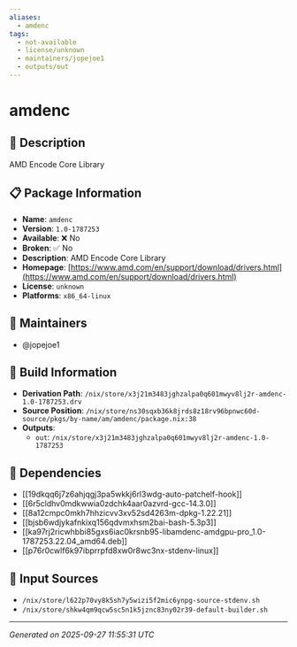 ```yaml
---
aliases:
  - amdenc
tags:
  - not-available
  - license/unknown
  - maintainers/jopejoe1
  - outputs/out
---
```


# amdenc

## 📝 Description

AMD Encode Core Library

## 📋 Package Information

- **Name**: `amdenc`
- **Version**: `1.0-1787253`
- **Available**: ❌ No
- **Broken**: ✅ No
- **Description**: AMD Encode Core Library
- **Homepage**: [https://www.amd.com/en/support/download/drivers.html](https://www.amd.com/en/support/download/drivers.html)
- **License**: `unknown`
- **Platforms**: `x86_64-linux`
## 👥 Maintainers

- @jopejoe1


## 🔧 Build Information

- **Derivation Path**: `/nix/store/x3j21m3483jghzalpa0q601mwyv8lj2r-amdenc-1.0-1787253.drv`
- **Source Position**: `/nix/store/ns30sqxb36k8jrds8z18rv96bpnwc60d-source/pkgs/by-name/am/amdenc/package.nix:38`
- **Outputs**:
  - `out`:  `/nix/store/x3j21m3483jghzalpa0q601mwyv8lj2r-amdenc-1.0-1787253`

## 🔗 Dependencies

- [[19dkqq6j7z6ahjqgj3pa5wkkj6rl3wdg-auto-patchelf-hook]]
- [[6r5cldhv0mdkwwia0zdchk4aar0azvrd-gcc-14.3.0]]
- [[8a12cmpc0mkh7hhzicvv3xv52sd4263m-dpkg-1.22.21]]
- [[bjsb6wdjykafnkixq156qdvmxhsm2bai-bash-5.3p3]]
- [[ka97rj2ricwhbbi85gxs6iac0krsnb95-libamdenc-amdgpu-pro_1.0-1787253.22.04_amd64.deb]]
- [[p76r0cwlf6k97ibprrpfd8xw0r8wc3nx-stdenv-linux]]

## 📁 Input Sources

- `/nix/store/l622p70vy8k5sh7y5wizi5f2mic6ynpg-source-stdenv.sh`
- `/nix/store/shkw4qm9qcw5sc5n1k5jznc83ny02r39-default-builder.sh`

---
*Generated on 2025-09-27 11:55:31 UTC*
